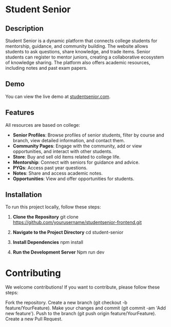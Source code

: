 # Student Senior

## Description

Student Senior is a dynamic platform that connects college students for mentorship, guidance, and community building. The website allows students to ask questions, share knowledge, and trade items. Senior students can register to mentor juniors, creating a collaborative ecosystem of knowledge sharing. The platform also offers academic resources, including notes and past exam papers.

## Demo

You can view the live demo at [studentsenior.com](https://studentsenior.com).

## Features

All resources are based on college:

- **Senior Profiles**: Browse profiles of senior students, filter by course and branch, view detailed information, and contact them.
- **Community Pages**: Engage with the community, add or view opportunities, and interact with other students.
- **Store**: Buy and sell old items related to college life.
- **Mentorship**: Connect with seniors for guidance and advice.
- **PYQs**: Access past year questions.
- **Notes**: Share and access academic notes.
- **Opportunities**: View and offer opportunities for students.

## Installation

To run this project locally, follow these steps:

1. **Clone the Repository**
   git clone https://github.com/yourusername/studentsenior-frontend.git
   
2. **Navigate to the Project Directory**
   cd student-senior

3. **Install Dependencies**
   npm install

4. **Run the Development Server**
   Npm run dev

# Contributing
We welcome contributions! If you want to contribute, please follow these steps:

Fork the repository.
Create a new branch (git checkout -b feature/YourFeature).
Make your changes and commit (git commit -am 'Add new feature').
Push to the branch (git push origin feature/YourFeature).
Create a new Pull Request.
